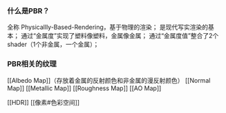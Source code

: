 ### 什么是PBR？
全称 Physicallly-Based-Rendering，基于物理的渲染；
是现代写实渲染的基本；
通过“金属度”实现了塑料像塑料，金属像金属；
通过“金属度值”整合了2个shader（1个非金属，一个金属）；

### PBR相关的纹理
[[Albedo Map]]（存放着金属的反射颜色和非金属的漫反射颜色）
[[Normal Map]]
[[Metallic Map]]
[[Roughness Map]]
[[AO Map]]








[[HDR]]
[[像素#色彩空间]]

